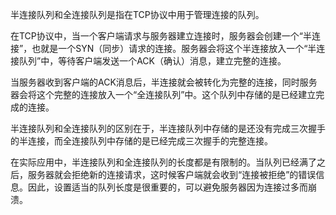 半连接队列和全连接队列是指在TCP协议中用于管理连接的队列。

在TCP协议中，当一个客户端请求与服务器建立连接时，服务器会创建一个“半连接”，也就是一个SYN（同步）请求的连接。服务器会将这个半连接放入一个“半连接队列”中，等待客户端发送一个ACK（确认）消息，建立完整的连接。

当服务器收到客户端的ACK消息后，半连接就会被转化为完整的连接，同时服务器会将这个完整的连接放入一个“全连接队列”中。这个队列中存储的是已经建立完成的连接。

半连接队列和全连接队列的区别在于，半连接队列中存储的是还没有完成三次握手的半连接，而全连接队列中存储的是已经完成三次握手的完整连接。

在实际应用中，半连接队列和全连接队列的长度都是有限制的。当队列已经满了之后，服务器就会拒绝新的连接请求，这时候客户端就会收到“连接被拒绝”的错误信息。因此，设置适当的队列长度是很重要的，可以避免服务器因为连接过多而崩溃。